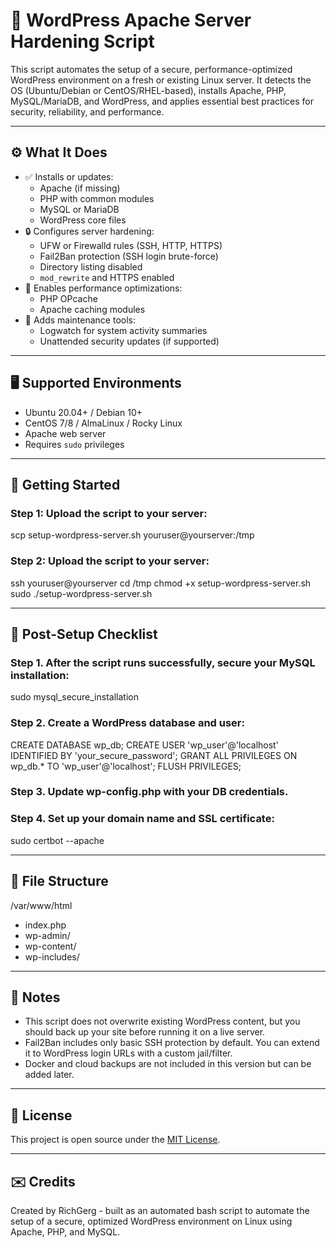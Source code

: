 # 🔐 WordPress Apache Server Hardening Script

This script automates the setup of a secure, performance-optimized WordPress environment on a fresh or existing Linux server. It detects the OS (Ubuntu/Debian or CentOS/RHEL-based), installs Apache, PHP, MySQL/MariaDB, and WordPress, and applies essential best practices for security, reliability, and performance.

---

## ⚙️ What It Does

- ✅ Installs or updates:
  - Apache (if missing)
  - PHP with common modules
  - MySQL or MariaDB
  - WordPress core files
- 🔒 Configures server hardening:
  - UFW or Firewalld rules (SSH, HTTP, HTTPS)
  - Fail2Ban protection (SSH login brute-force)
  - Directory listing disabled
  - `mod_rewrite` and HTTPS enabled
- 🚀 Enables performance optimizations:
  - PHP OPcache
  - Apache caching modules
- 🧪 Adds maintenance tools:
  - Logwatch for system activity summaries
  - Unattended security updates (if supported)

---

## 🖥️ Supported Environments

- Ubuntu 20.04+ / Debian 10+
- CentOS 7/8 / AlmaLinux / Rocky Linux
- Apache web server
- Requires `sudo` privileges

---

## 🚀 Getting Started

### Step 1: Upload the script to your server:
scp setup-wordpress-server.sh youruser@yourserver:/tmp

### Step 2: Upload the script to your server:
ssh youruser@yourserver
cd /tmp
chmod +x setup-wordpress-server.sh
sudo ./setup-wordpress-server.sh

---

## 📝 Post-Setup Checklist

### Step 1. After the script runs successfully, secure your MySQL installation:
sudo mysql_secure_installation

### Step 2. Create a WordPress database and user:
CREATE DATABASE wp_db;
CREATE USER 'wp_user'@'localhost' IDENTIFIED BY 'your_secure_password';
GRANT ALL PRIVILEGES ON wp_db.* TO 'wp_user'@'localhost';
FLUSH PRIVILEGES;

### Step 3. Update wp-config.php with your DB credentials.

### Step 4. Set up your domain name and SSL certificate:
sudo certbot --apache

---

## 📁 File Structure

/var/www/html
- index.php
- wp-admin/
- wp-content/
- wp-includes/

---

## 📌 Notes

- This script does not overwrite existing WordPress content, but you should back up your site before running it on a live server.
- Fail2Ban includes only basic SSH protection by default. You can extend it to WordPress login URLs with a custom jail/filter.
- Docker and cloud backups are not included in this version but can be added later.

---

## 📄 License

This project is open source under the [MIT License](LICENSE).

---

## ✉️ Credits

Created by RichGerg - built as an automated bash script to automate the setup of a secure, optimized WordPress environment on Linux using Apache, PHP, and MySQL.
